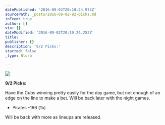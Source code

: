 ```yaml
---
datePublished: '2016-09-02T20:10:24.975Z'
sourcePath: _posts/2016-09-02-92-picks.md
inFeed: true
author: []
via: {}
dateModified: '2016-09-02T20:10:24.252Z'
title: ''
publisher: {}
description: '9/2 Picks:'
starred: false
_type: Blurb

---
```

![](https://the-grid-user-content.s3-us-west-2.amazonaws.com/5c7616a6-ed3a-464a-84b5-5e290aa7c937.jpg)

**9/2 Picks:**

Have the Cubs winning pretty easily for the day game, but not enough of an edge on the line to make a bet. Will be back later with the night games.

* Pirates -166 (_1u_)

Will be back with more as lineups are released.